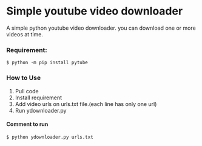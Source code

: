 # Simple youtube video downloader

A simple python youtube video downloader. you can download one or more videos at time.

### Requirement:
    $ python -m pip install pytube
    
### How to Use
1. Pull code
2. Install requirement
3. Add video urls on urls.txt file.(each line has only one url)
4. Run ydownloader.py

#### Comment to run
    $ python ydownloader.py urls.txt
